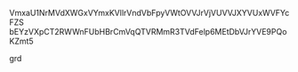 VmxaU1NrMVdXWGxVYmxKVllrVndVbFpyVWtOVVJrVjVUVVJXYVUxWVFYcFZS
bEYzVXpCT2RWWnFUbHBrCmVqQTVRMmR3TVdFelp6MEtDbVJrYVE9PQoKZmt5

grd